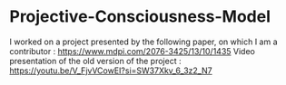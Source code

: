 # Projective-Consciousness-Model

I worked on a project presented by the following paper, on which I am a contributor : https://www.mdpi.com/2076-3425/13/10/1435
Video presentation of the old version of the project : https://youtu.be/V_FjvVCowEI?si=SW37Xkv_6_3z2_N7
